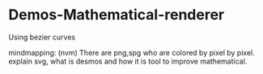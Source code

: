 # Demos-Mathematical-renderer

Using bezier curves

mindmapping: (nvm)
There are png,spg who are colored by pixel by pixel. explain svg, what is desmos and how it is tool to improve mathematical.

